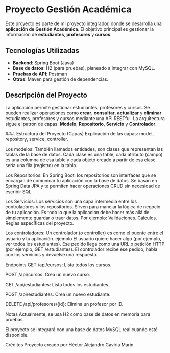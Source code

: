 # Proyecto Gestión Académica

Este proyecto es parte de mi proyecto integrador, donde se desarrolla una **aplicación de Gestión Académica**. El objetivo principal es gestionar la información de **estudiantes**, **profesores** y **cursos**. 

## Tecnologías Utilizadas
- **Backend**: Spring Boot (Java)
- **Base de datos**: H2 (para pruebas), planeado a integrar con MySQL.
- **Pruebas de API**: Postman
- **Otros**: Maven para gestión de dependencias.

## Descripción del Proyecto

La aplicación permite gestionar estudiantes, profesores y cursos. Se pueden realizar operaciones como **crear**, **consultar**, **actualizar** y **eliminar** estudiantes, profesores y cursos mediante una API RESTful. La arquitectura sigue el patrón de capas: **Modelo**, **Repositorio**, **Servicio** y **Controlador**.

###. Estructura del Proyecto (Capas)
Explicación de las capas: model, repository, service, controller.

Los modelos:
También llamados entidades, son clases que representan las tablas de la base de datos.
Cada clase es una table, cada atributo (campo) es una columna de esa table y cada objeto creado a partir de esa clase sería una fila (registro) en la tabla.

Los Repositorios:
En Spring Boot, los repositorios son interfaces que se encargan de comunicar tu aplicación con la base de datos. Se basan en Spring Data JPA y te permiten hacer operaciones CRUD sin necesidad de escribir SQL.

Los Servicios:
Los servicios son una capa intermedia entre los controladores y los repositorios.
Sirven para manejar la lógica de negocio de tu aplicación.
Es todo lo que la aplicación debe hacer más allá de simplemente guardar o traer datos.
Por ejemplo:
Validaciones.
Cálculos.
Reglas específicas del proyecto.

Los controladores:
Un controlador (o controller) es como el puente entre el usuario y tu aplicación.
ejemplo
El usuario quiere hacer algo (por ejemplo, ver todos los estudiantes).
Ese pedido llega como una URL o petición HTTP (por ejemplo, GET /estudiantes).
El controlador recibe ese pedido, habla con los servicios y devuelve una respuesta.

Endpoints
GET /api/cursos: Lista todos los cursos.

POST /api/cursos: Crea un nuevo curso.

GET /api/estudiantes: Lista todos los estudiantes.

POST /api/estudiantes: Crea un nuevo estudiante.

DELETE /api/profesores/{id}: Elimina un profesor por ID.

Notas
Actualmente, se usa H2 como base de datos en memoria para pruebas.

El proyecto se integrará con una base de datos MySQL real cuando esté disponible.

Créditos
Proyecto creado por Héctor Alejandro Gaviria Marin.
